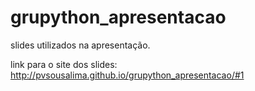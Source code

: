 grupython_apresentacao
======================

slides utilizados na apresentação.

link para o site dos slides: http://pvsousalima.github.io/grupython_apresentacao/#1
